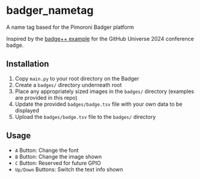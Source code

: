 # badger_nametag
A name tag based for the Pimoroni Badger platform

Inspired by the [badge++ example](https://github.com/badger/home/tree/main/examples/badge%2B%2B) for the GitHub Universe 2024 conference badge.

## Installation

1. Copy `main.py` to your root directory on the Badger
1. Create a `badges/` directory underneath root
1. Place any appropriately sized images in the `badges/` directory (examples are provided in this repo)
1. Update the provided `badges/badge.tsv` file with your own data to be displayed
1. Upload the `badges/badge.tsv` file to the `badges/` directory

## Usage
- `A` Button: Change the font
- `B` Button: Change the image shown
- `C` Button: Reserved for future GPIO
- `Up/Down` Buttons: Switch the text info shown
